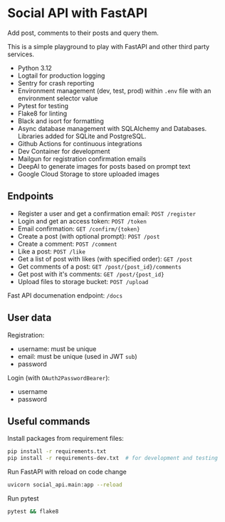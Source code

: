 # Social API with FastAPI

Add post, comments to their posts and query them.

This is a simple playground to play with FastAPI and other third party services.
- Python 3.12
- Logtail for production logging
- Sentry for crash reporting
- Environment management (dev, test, prod) within `.env` file with an environment selector value
- Pytest for testing
- Flake8 for linting
- Black and isort for formatting
- Async database management with SQLAlchemy and Databases. Libraries added for SQLite and PostgreSQL.
- Github Actions for continuous integrations
- Dev Container for development
- Mailgun for registration confirmation emails
- DeepAI to generate images for posts based on prompt text
- Google Cloud Storage to store uploaded images

## Endpoints

- Register a user and get a confirmation email: `POST /register`
- Login and get an access token: `POST /token`
- Email confirmation: `GET /confirm/{token}`
- Create a post (with optional prompt): `POST /post`
- Create a comment: `POST /comment`
- Like a post: `POST /like`
- Get a list of post with likes (with specified order): `GET /post`
- Get comments of a post: `GET /post/{post_id}/comments`
- Get post with it's comments: `GET /post/{post_id}`
- Upload files to storage bucket: `POST /upload`

Fast API documenation endpoint: `/docs`

## User data

Registration:
- username: must be unique
- email: must be unique (used in JWT `sub`)
- password

Login (with `OAuth2PasswordBearer`):
- username
- password

## Useful commands

Install packages from requirement files:
```bash
pip install -r requirements.txt
pip install -r requirements-dev.txt  # for development and testing
```

Run FastAPI with reload on code change
```bash
uvicorn social_api.main:app --reload
```

Run pytest
```bash
pytest && flake8
```